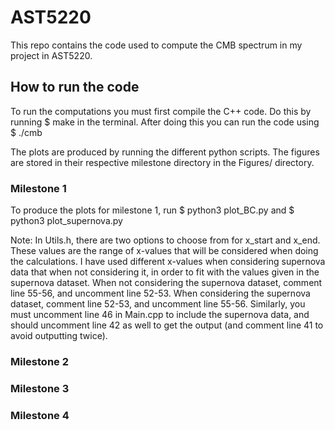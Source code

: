 # AST5220
This repo contains the code used to compute the CMB spectrum in my project in
AST5220.

## How to run the code
To run the computations you must first compile the C++ code. Do this by running
$ make
in the terminal. After doing this you can run the code using
$ ./cmb

The plots are produced by running the different python scripts. The figures are
stored in their respective milestone directory in the Figures/ directory.

### Milestone 1
To produce the plots for milestone 1, run
$ python3 plot_BC.py
and
$ python3 plot_supernova.py

Note: In Utils.h, there are two options to choose from for x_start and x_end.
These values are the range of x-values that will be considered when doing the
calculations. I have used different x-values when
considering supernova data that when not considering it, in order to fit with
the values given in the supernova dataset.
When not considering the supernova dataset, comment line 55-56, and uncomment
line 52-53.
When considering the supernova dataset, comment line 52-53, and uncomment line 55-56.
Similarly, you must uncomment line 46 in Main.cpp to include the supernova data,
and should uncomment line 42 as well to get the output (and comment line 41 to
avoid outputting twice).

### Milestone 2

### Milestone 3

### Milestone 4